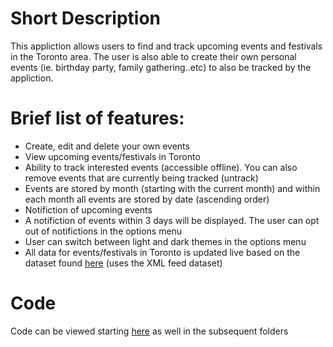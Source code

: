 # Short Description
This appliction allows users to find and track upcoming events and festivals in the Toronto area. The user is also able to create their own personal events (ie. birthday party, family gathering..etc) to also be tracked by the appliction.

# Brief list of features: 
* Create, edit and delete your own events
* View upcoming events/festivals in Toronto
 * Ability to track interested events (accessible offline). You can also remove events that are currently being tracked (untrack)
 * Events are stored by month (starting with the current month) and within each month all events are stored by date (ascending order)
* Notifiction of upcoming events
 * A notifiction of events within 3 days will be displayed. The user can opt out of notifictions in the options menu
* User can switch between light and dark themes in the options menu
* All data for events/festivals in Toronto is updated live based on the dataset found [here](http://www1.toronto.ca/wps/portal/contentonly?vgnextoid=8b0689fe9c18b210VgnVCM1000003dd60f89RCRD)  (uses the XML feed dataset)

# Code
Code can be viewed starting [here](https://github.com/vmmirabella/projects/tree/master/EventTracker/Appliction/app/src/main/java/vm/eventtracker) as well in the subsequent folders




